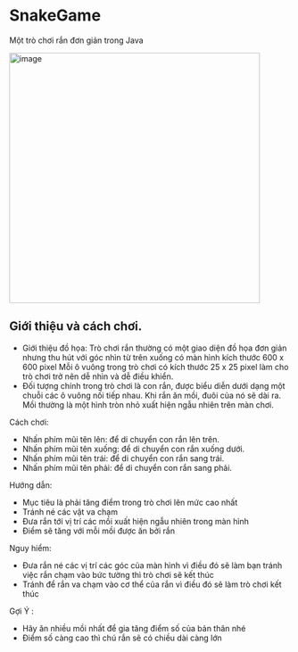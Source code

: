 # SnakeGame
<p>Một trò chơi rắn đơn giản trong Java</p>

<img width="449" alt="image" src="https://github.com/UIT-22730090/SnakeGame/assets/139667613/a3cdc389-7133-490a-9e2c-81d13faccec1">


<h2>Giới thiệu và cách chơi.</h2>

- Giới thiệu đồ họa: Trò chơi rắn thường có một giao diện đồ họa đơn giản 
nhưng thu hút với góc nhìn từ trên xuống có màn hình kích thước 600 x 600 
pixel Mỗi ô vuông trong trò chơi có kích thước 25 x 25 pixel làm cho trò 
chơi trở nên dễ nhìn và dễ điều khiển.
- Đối tượng chính trong trò chơi là con rắn, được biểu diễn dưới dạng một 
chuỗi các ô vuông nối tiếp nhau. Khi rắn ăn mồi, đuôi của nó sẽ dài ra. Mồi 
thường là một hình tròn nhỏ xuất hiện ngẫu nhiên trên màn chơi.

Cách chơi:
<ul>
  <li>Nhấn phím mũi tên lên: để di chuyển con rắn lên trên.</li>
  <li>Nhấn phím mũi tên xuống: để di chuyển con rắn xuống dưới.</li>
  <li>Nhấn phím mũi tên trái: để di chuyển con rắn sang trái.</li>
  <li>Nhấn phím mũi tên phải: để di chuyển con rắn sang phải.</li>
</ul>

Hướng dẫn: 
- Mục tiêu là phải tăng điểm trong trò chơi lên mức cao nhất
- Tránh né các vật va chạm
- Đưa rắn tới vị trí các mồi xuất hiện ngẫu nhiên trong màn hình
- Điểm sẽ tăng với mỗi mồi được ăn bởi rắn 

Nguy hiểm: 
- Đưa rắn né các vị trí các góc của màn hình vì điều đó sẽ làm bạn tránh việc
   rắn chạm vào bức tường thì trò chơi sẽ kết thúc
- Tránh để rắn va chạm vào cơ thể của rắn vì điều đó sẽ làm trò chơi kết thúc

Gợi Ý : 
- Hãy ăn nhiều mồi nhất để gia tăng điểm số của bản thân nhé
- Điểm số càng cao thì chú rắn sẽ có chiều dài càng lớn  
